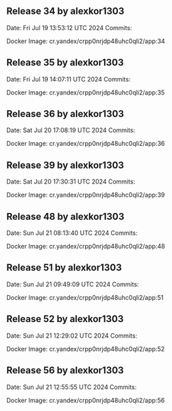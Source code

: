 ## Release 34 by alexkor1303
Date: Fri Jul 19 13:53:12 UTC 2024
Commits:

Docker Image: cr.yandex/crpp0nrjdp48uhc0qli2/app:34
## Release 35 by alexkor1303
Date: Fri Jul 19 14:07:11 UTC 2024
Commits:

Docker Image: cr.yandex/crpp0nrjdp48uhc0qli2/app:35
## Release 36 by alexkor1303
Date: Sat Jul 20 17:08:19 UTC 2024
Commits:

Docker Image: cr.yandex/crpp0nrjdp48uhc0qli2/app:36
## Release 39 by alexkor1303
Date: Sat Jul 20 17:30:31 UTC 2024
Commits:

Docker Image: cr.yandex/crpp0nrjdp48uhc0qli2/app:39
## Release 48 by alexkor1303
Date: Sun Jul 21 08:13:40 UTC 2024
Commits:

Docker Image: cr.yandex/crpp0nrjdp48uhc0qli2/app:48
## Release 51 by alexkor1303
Date: Sun Jul 21 09:49:09 UTC 2024
Commits:

Docker Image: cr.yandex/crpp0nrjdp48uhc0qli2/app:51
## Release 52 by alexkor1303
Date: Sun Jul 21 12:29:02 UTC 2024
Commits:

Docker Image: cr.yandex/crpp0nrjdp48uhc0qli2/app:52
## Release 56 by alexkor1303
Date: Sun Jul 21 12:55:55 UTC 2024
Commits:

Docker Image: cr.yandex/crpp0nrjdp48uhc0qli2/app:56
